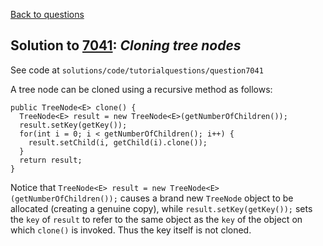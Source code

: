 [Back to questions](../README.md)

## Solution to [7041](../questions/7041): *Cloning tree nodes*

See code at `solutions/code/tutorialquestions/question7041`

A tree node can be cloned using a
recursive method as follows:

```
public TreeNode<E> clone() {
  TreeNode<E> result = new TreeNode<E>(getNumberOfChildren());
  result.setKey(getKey());
  for(int i = 0; i < getNumberOfChildren(); i++) {
    result.setChild(i, getChild(i).clone());
  }
  return result;
}
```

Notice that `TreeNode<E> result = new TreeNode<E>(getNumberOfChildren());` causes a brand new `TreeNode`
object to be allocated (creating a genuine copy), while `result.setKey(getKey());` sets the `key` of `result`
to refer to the same object as the `key` of the object on which `clone()` is invoked.  Thus the key itself is not cloned.
